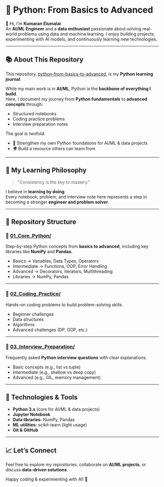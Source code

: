 # 🐍 Python: From Basics to Advanced

👋 Hi, I'm **Kumaran Elumalai**  
An **AI/ML Engineer** and a **data enthusiast** passionate about solving real-world problems using data and machine learning. I enjoy building projects, experimenting with AI models, and continuously learning new technologies.

---

## 📚 About This Repository

This repository, [python-from-basics-to-advanced](https://github.com/Kumaran-Elumalai/python-from-basics-to-advanced), is my **Python learning journal**.  

While my main work is in **AI/ML**, Python is the **backbone of everything I build**.  
Here, I document my journey from **Python fundamentals** to **advanced concepts** through:  
- Structured notebooks  
- Coding practice problems  
- Interview preparation notes  

The goal is twofold:  
- 📖 Strengthen my own Python foundations for AI/ML & data projects  
- 🌍 Build a resource others can learn from  

---

## 🚀 My Learning Philosophy

> "Consistency is the key to mastery."

I believe in **learning by doing**.  
Every notebook, problem, and interview note here represents a step in becoming a stronger **engineer and problem solver**.

---

## 📂 Repository Structure

### 🔹 [01_Core_Python/](./01_Core_Python)  
Step-by-step Python concepts from **basics to advanced**, including key libraries like **NumPy** and **Pandas**.  
- Basics → Variables, Data Types, Operators  
- Intermediate → Functions, OOP, Error Handling  
- Advanced → Decorators, Iterators, Multithreading  
- Libraries → NumPy, Pandas  

---

### 🔹 [02_Coding_Practice/](./02_Coding_Practice)  
Hands-on coding problems to build problem-solving skills.  
- Beginner challenges  
- Data structures  
- Algorithms  
- Advanced challenges (DP, OOP, etc.)  

---

### 🔹 [03_Interview_Preparation/](./03_Interview_Preparation)  
Frequently asked **Python interview questions** with clear explanations.  
- Basic concepts (e.g., list vs tuple)  
- Intermediate (e.g., shallow vs deep copy)  
- Advanced (e.g., GIL, memory management)  

---

## 🔧 Technologies & Tools

- **Python 3.x** (core for AI/ML & data projects)  
- **Jupyter Notebook**  
- **Data libraries:** NumPy, Pandas  
- **ML utilities:** scikit-learn (light usage)  
- **Git & GitHub**  

---

## 📈 Let’s Connect

Feel free to explore my repositories, collaborate on **AI/ML projects**, or discuss **data-driven solutions**.  

Happy coding & experimenting with AI! 🤖
